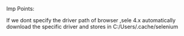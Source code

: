 Imp Points:

If we dont specify the driver path of browser ,sele 4.x automatically download the specific driver and stores in C:/Users/.cache/selenium
